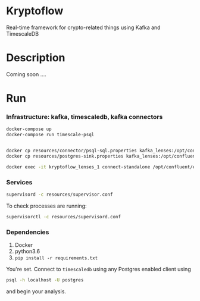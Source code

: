 Kryptoflow
==========


Real-time framework for crypto-related things using Kafka and TimescaleDB


Description
===========

Coming soon ....

Run
===
### Infrastructure: kafka, timescaledb, kafka connectors
```bash
docker-compose up
docker-compose run timescale-psql


docker cp resources/connector/psql-sql.properties kafka_lenses:/opt/confluent/etc/schema-registry/
docker cp resources/postgres-sink.properties kafka_lenses:/opt/confluent/etc/kafka-connect-jdbc/postgres-sink.properties

docker exec -it kryptoflow_lenses_1 connect-standalone /opt/confluent/etc/schema-registry/psql-sql.properties /opt/confluent/etc/kafka-connect-jdbc/postgres-sink.properties
```

### Services
```bash
supervisord -c resources/supervisor.conf
```
To check processes are running:

```bash
supervisorctl -c resources/supervisord.conf

```

### Dependencies

1. Docker
2. python3.6
3. `pip install -r requirements.txt`

You're set. Connect to `timescaledb` using any Postgres enabled client using 
```bash
psql -h localhost -U postgres
```
and begin your analysis.


